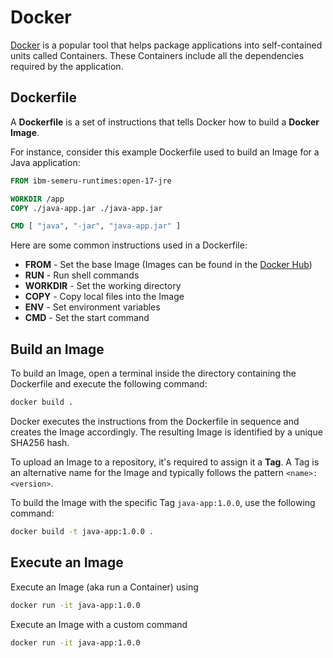 # Docker 

[Docker](https://www.docker.com/) is a popular tool that helps package applications into self-contained units called Containers. 
These Containers include all the dependencies required by the application.

## Dockerfile

A **Dockerfile** is a set of instructions that tells Docker how to build a **Docker Image**.

For instance, consider this example Dockerfile used to build an Image for a Java application:

```Dockerfile
FROM ibm-semeru-runtimes:open-17-jre

WORKDIR /app
COPY ./java-app.jar ./java-app.jar

CMD [ "java", "-jar", "java-app.jar" ]
```

Here are some common instructions used in a Dockerfile:

* **FROM** - Set the base Image (Images can be found in the [Docker Hub](https://hub.docker.com/))
* **RUN** - Run shell commands
* **WORKDIR** - Set the working directory
* **COPY** - Copy local files into the Image
* **ENV** - Set environment variables
* **CMD** - Set the start command

## Build an Image

To build an Image, open a terminal inside the directory containing the Dockerfile and execute the following command:

```bash
docker build .
```

Docker executes the instructions from the Dockerfile in sequence and creates the Image accordingly. 
The resulting Image is identified by a unique SHA256 hash.

To upload an Image to a repository, it's required to assign it a **Tag**. 
A Tag is an alternative name for the Image and typically follows the pattern `<name>:<version>`.

To build the Image with the specific Tag `java-app:1.0.0`, use the following command:

```bash
docker build -t java-app:1.0.0 .
```

## Execute an Image

Execute an Image (aka run a Container) using

```bash
docker run -it java-app:1.0.0
```

Execute an Image with a custom command

```bash
docker run -it java-app:1.0.0
```

